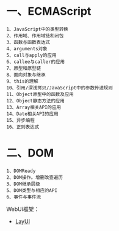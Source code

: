 
# 一、ECMAScript
    1、JavaScript中的类型转换
    2、作用域、作用域链和闭包
    3、函数与函数表达式
    4、arguments对象
    5、call与apply的应用
    6、callee与caller的应用
    7、原型和原型链
    8、面向对象与继承
    9、this的理解
    10、引用/深浅拷贝/JavaScript中的参数传递规则
    11、Object原型中的函数及应用
    12、Object静态方法的应用
    13、Array相关API的应用
    14、Date相关API的应用
    15、异步编程
    16、正则表达式

# 二、DOM
    1、DOMReady
    2、DOM操作。增删改查遍历
    3、DOM继承层级
    5、DOM类型与相应的API
    6、事件与事件流

WebUi框架：
- [LayUI](https://github.com/sentsin/layui)
